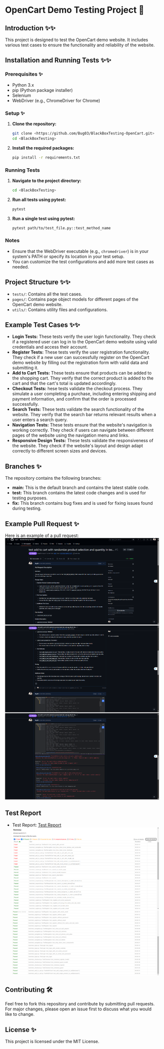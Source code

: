 ﻿# OpenCart Demo Testing Project 🚀

## Introduction ✨✨
This project is designed to test the OpenCart demo website. It includes various test cases to ensure the functionality and reliability of the website.

## Installation and Running Tests ✨✨

### Prerequisites ✨
- Python 3.x
- pip (Python package installer)
- Selenium
- WebDriver (e.g., ChromeDriver for Chrome)

### Setup ✨

1. **Clone the repository:**
   ```bash
   git clone <https://github.com/Bug03/BlackBoxTesting-OpenCart.git>
   cd <BlackBoxTesting>
   ```

2. **Install the required packages:**
   ```bash
   pip install -r requirements.txt
   ```

### Running Tests

1. **Navigate to the project directory:**
   ```bash
   cd <BlackBoxTesting>
   ```

2. **Run all tests using pytest:**
   ```bash
   pytest
   ```
3. **Run a single test using pytest:**
   ```bash
   pytest path/to/test_file.py::test_method_name
   ```

### Notes
- Ensure that the WebDriver executable (e.g., `chromedriver`) is in your system's PATH or specify its location in your test setup.
- You can customize the test configurations and add more test cases as needed.

## Project Structure ✨✨

- `tests/`: Contains all the test cases.
- `pages/`: Contains page object models for different pages of the OpenCart demo website.
- `utils/`: Contains utility files and configurations.

## Example Test Cases ✨✨

- **Login Tests:** These tests verify the user login functionality. They check if a registered user can log in to the OpenCart demo website using valid credentials and access their account.
- **Register Tests:** These tests verify the user registration functionality. They check if a new user can successfully register on the OpenCart demo website by filling out the registration form with valid data and submitting it.
- **Add to Cart Tests:** These tests ensure that products can be added to the shopping cart. They verify that the correct product is added to the cart and that the cart's total is updated accordingly.
- **Checkout Tests:** hese tests validate the checkout process. They simulate a user completing a purchase, including entering shipping and payment information, and confirm that the order is processed successfully.
- **Search Tests:** These tests validate the search functionality of the website. They verify that the search bar returns relevant results when a user enters a search query.
- **Navigation Tests:** These tests ensure that the website's navigation is working correctly. They check if users can navigate between different pages of the website using the navigation menu and links.
- **Responsive Design Tests:** These tests validate the responsiveness of the website. They check if the website's layout and design adapt correctly to different screen sizes and devices.

## Branches ✨
The repository contains the following branches:
- **main:** This is the default branch and contains the latest stable code.
- **test:** This branch contains the latest code changes and is used for testing purposes.
- **fix:** This branch contains bug fixes and is used for fixing issues found during testing.


## Example Pull Request ✨
Here is an example of a pull request:
![img.png](pull_request_example_img%2Fimg.png)
![img_1.png](pull_request_example_img%2Fimg_1.png)
![img_2.png](pull_request_example_img%2Fimg_2.png)
## Test Report
- Test Report: [Test Report](report/report.html)
![report-image-1.png](report%2Freport-image-1.png)
![report-image-2.png](report%2Freport-image-2.png)

## Contributing 🛠️
Feel free to fork this repository and contribute by submitting pull requests. For major changes, please open an issue first to discuss what you would like to change.

## License ✨
This project is licensed under the MIT License.


